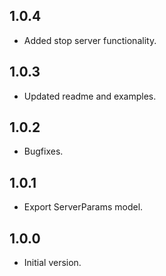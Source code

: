 ## 1.0.4

-   Added stop server functionality.

## 1.0.3

-   Updated readme and examples.

## 1.0.2

-   Bugfixes.

## 1.0.1

-   Export ServerParams model.

## 1.0.0

-   Initial version.
